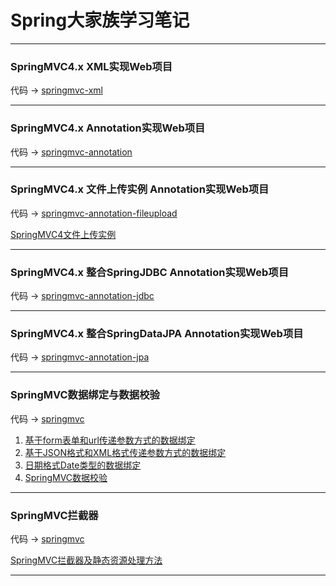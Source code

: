 # Spring大家族学习笔记
---

### SpringMVC4.x XML实现Web项目 
代码 → [springmvc-xml](https://github.com/panhainan/spring-family/tree/master/springmvc-xml)

---

### SpringMVC4.x Annotation实现Web项目 
代码 → [springmvc-annotation](https://github.com/panhainan/spring-family/tree/master/springmvc-annotation)

---

### SpringMVC4.x 文件上传实例 Annotation实现Web项目 
代码 → [springmvc-annotation-fileupload](https://github.com/panhainan/spring-family/tree/master/springmvc-annotation-fileupload)
 
[SpringMVC4文件上传实例](http://sixteen.site/2018/04/04/SpringMVC4%E6%96%87%E4%BB%B6%E4%B8%8A%E4%BC%A0%E5%AE%9E%E4%BE%8B/)  

---

### SpringMVC4.x 整合SpringJDBC  Annotation实现Web项目
代码 → [springmvc-annotation-jdbc](https://github.com/panhainan/spring-family/tree/master/springmvc-annotation-jdbc)

---
### SpringMVC4.x 整合SpringDataJPA  Annotation实现Web项目
代码 → [springmvc-annotation-jpa](https://github.com/panhainan/spring-family/tree/master/springmvc-annotation-jpa)

---

### SpringMVC数据绑定与数据校验   
代码 → [springmvc](https://github.com/panhainan/spring-family/tree/master/springmvc)

1. [基于form表单和url传递参数方式的数据绑定](http://sixteen.site/2018/03/19/SpringMVC%E6%95%B0%E6%8D%AE%E7%BB%91%E5%AE%9A-form%E8%A1%A8%E5%8D%95%E5%92%8Curl%E5%BD%A2%E5%BC%8F%E4%BC%A0%E5%8F%82/)   
1. [基于JSON格式和XML格式传递参数方式的数据绑定](http://sixteen.site/2018/03/20/SpringMVC%E6%95%B0%E6%8D%AE%E7%BB%91%E5%AE%9A-JSON%E6%A0%BC%E5%BC%8F%E5%92%8CXML%E6%A0%BC%E5%BC%8F/)  
1. [日期格式Date类型的数据绑定](http://sixteen.site/2018/04/02/SpringMVC%E6%95%B0%E6%8D%AE%E7%BB%91%E5%AE%9A-Date%E7%B1%BB%E5%9E%8B)  
1. [SpringMVC数据校验](http://sixteen.site/2018/04/09/SpringMVC%E6%95%B0%E6%8D%AE%E6%A0%A1%E9%AA%8C/)

---
### SpringMVC拦截器
代码 → [springmvc](https://github.com/panhainan/spring-family/tree/master/springmvc) 
 
[SpringMVC拦截器及静态资源处理方法](http://sixteen.site/2018/03/30/SpringMVC%E6%8B%A6%E6%88%AA%E5%99%A8%E5%8F%8A%E9%9D%99%E6%80%81%E8%B5%84%E6%BA%90%E5%A4%84%E7%90%86%E6%96%B9%E6%B3%95/)

---





